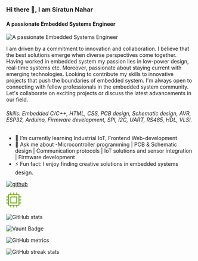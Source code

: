  ### Hi there 👋, I am Siratun Nahar
#### A passionate Embedded Systems Engineer
![A passionate Embedded Systems Engineer](https://5.imimg.com/data5/SELLER/Default/2020/10/XJ/NV/GT/101413121/embedded-software-design-development-1000x1000.jpg)

I am driven by a commitment to innovation and collaboration. I believe that the best solutions emerge when diverse perspectives come together.
Having worked in embedded system my passion lies in low-power design, real-time systems etc. Moreover, passionate about staying current with emerging technologies. Looking to contribute my skills to innovative projects that push the boundaries of embedded system.
I'm always open to connecting with fellow professionals in the embedded system community. Let's collaborate on exciting projects or discuss the latest advancements in our field.

###### Skills: Embedded C/C++, HTML, CSS, PCB design, Schematic design, AVR, ESP32, Arduino, Firmware development,  SPI, I2C, UART, RS485, HDL, VLSI.

- 🌱 I’m currently learning Industrial IoT, Frontend Web-development 
- 💬 Ask me about -Microcontroller programming | PCB & Schematic design | Communication protocols |  IoT solutions and sensor integration | Firmware development 
- ⚡ Fun fact: I enjoy finding creative solutions in embedded systems design. 


[<img src='https://cdn.jsdelivr.net/npm/simple-icons@3.0.1/icons/github.svg' alt='github' height='40'>](https://github.com/siratun25)  

<a href='https://docs.github.com/en/developers'><img src='https://raw.githubusercontent.com/acervenky/animated-github-badges/master/assets/devbadge.gif' width='40' height='40'></a> 

![GitHub stats](https://github-readme-stats.vercel.app/api?username=siratun25&show_icons=true)  

![Vaunt Badge](https://api.vaunt.dev/v1/github/entities/siratun25/contributions?format=svg&private=false)  

![GitHub metrics](https://metrics.lecoq.io/siratun25)  

![GitHub streak stats](https://streak-stats.demolab.com/?user=siratun25)  










<!---
- 👋 Hi, I’m @siratun25
- 👀 I’m interested in ...
- 🌱 I’m currently learning ...
- 💞️ I’m looking to collaborate on ...
- 📫 How to reach me ...
- 😄 Pronouns: ...
- ⚡ Fun fact: ...
--->
<!---
siratun25/siratun25 is a ✨ special ✨ repository because its `README.md` (this file) appears on your GitHub profile.
You can click the Preview link to take a look at your changes.
--->
